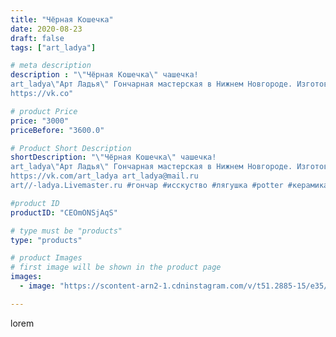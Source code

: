 ```yaml
---
title: "Чёрная Кошечка"
date: 2020-08-23
draft: false
tags: ["art_ladya"]

# meta description
description : "\"Чёрная Кошечка\" чашечка! 
art_ladya\"Арт Ладья\" Гончарная мастерская в Нижнем Новгороде. Изготовление керамики и мастер//-классы по обучению. 
https://vk.co"

# product Price
price: "3000"
priceBefore: "3600.0"

# Product Short Description
shortDescription: "\"Чёрная Кошечка\" чашечка! 
art_ladya\"Арт Ладья\" Гончарная мастерская в Нижнем Новгороде. Изготовление керамики и мастер//-классы по обучению. 
https://vk.com/art_ladya art_ladya@mail.ru 
art//-ladya.Livemaster.ru #гончар #исскуство #лягушка #potter #керамикадляинтерьера #керамикаручнаяработа #гончарнаямастерская #лягушка #handmade #посудаизглины #керамика #гончарнаяпосуда #эксклюзивнаякерамика #dishes #decor #ceramicar #mug #claygoods #cat #earthenware #ceramic #design #кружка #чашечки #restaurant #ceramicart #кошка #clay #blackcat #авторскаякерамика #tankard"

#product ID
productID: "CEOmONSjAqS"

# type must be "products"
type: "products"

# product Images
# first image will be shown in the product page
images:
  - image: "https://scontent-arn2-1.cdninstagram.com/v/t51.2885-15/e35/117953996_158488905873779_4543319857970308814_n.jpg?tp=1&_nc_ht=scontent-arn2-1.cdninstagram.com&_nc_cat=111&_nc_ohc=78EZ3ZgMvqgAX8DRT9J&ccb=7-4&oh=b89043a667804e67dfc181e9b319271a&oe=6084701F&_nc_sid=86f79a&ig_cache_key=MjM4MjAwOTM1NTAzNTQ3ODY3NA%3D%3D.2-ccb7-4"

---
```

lorem
